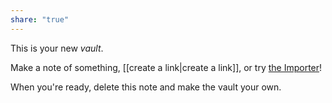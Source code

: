 ```yaml
---
share: "true"
---
```


This is your new *vault*.

Make a note of something, [[create a link|create a link]], or try [the Importer](https://help.obsidian.md/Plugins/Importer)!

When you're ready, delete this note and make the vault your own.

